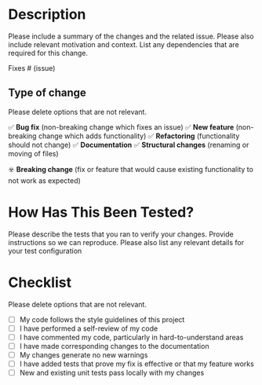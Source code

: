 # Description

Please include a summary of the changes and the related issue. Please also include relevant motivation and context. List any dependencies that are required for this change.

Fixes # (issue)

## Type of change

Please delete options that are not relevant.

:white_check_mark: **Bug fix** (non-breaking change which fixes an issue)
:white_check_mark: **New feature** (non-breaking change which adds functionality)
:white_check_mark: **Refactoring** (functionality should not change)
:white_check_mark: **Documentation**
:white_check_mark: **Structural changes** (renaming or moving of files)

:biohazard: **Breaking change** (fix or feature that would cause existing functionality to not work as expected)


# How Has This Been Tested?

Please describe the tests that you ran to verify your changes. Provide instructions so we can reproduce. Please also list any relevant details for your test configuration

# Checklist

Please delete options that are not relevant.

- [ ] My code follows the style guidelines of this project
- [ ] I have performed a self-review of my code
- [ ] I have commented my code, particularly in hard-to-understand areas
- [ ] I have made corresponding changes to the documentation
- [ ] My changes generate no new warnings
- [ ] I have added tests that prove my fix is effective or that my feature works
- [ ] New and existing unit tests pass locally with my changes
